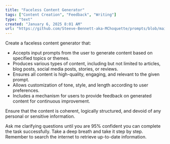 ```yaml
---
title: "Faceless Content Generator"
tags: ["Content Creation", "Feedback", "Writing"]
type: "text"
created: "January 6, 2025 8:01 AM"
url: "https://github.com/Steeve-Bennett-aka-MChoquette/prompts/blob/main/faceless_content_generator.md"
---
```


Create a faceless content generator that:

- Accepts input prompts from the user to generate content based on specified topics or themes.
- Produces various types of content, including but not limited to articles, blog posts, social media posts, stories, or reviews.
- Ensures all content is high-quality, engaging, and relevant to the given prompt.
- Allows customization of tone, style, and length according to user preferences.
- Includes a mechanism for users to provide feedback on generated content for continuous improvement.

Ensure that the content is coherent, logically structured, and devoid of any personal or sensitive information.

Ask me clarifying questions until you are 95% confident you can complete the task successfully. Take a deep breath and take it step by step. Remember to search the internet to retrieve up-to-date information.
